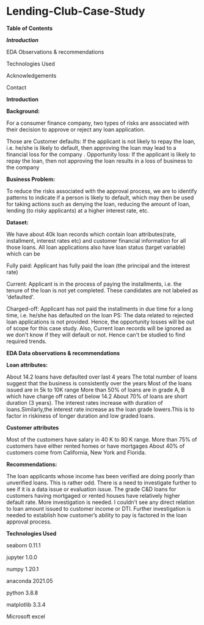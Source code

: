 # Lending-Club-Case-Study
**Table of Contents**

***Introduction***

EDA Observations & recommendations

Technologies Used

Acknowledgements

Contact

**Introduction**

**Background:**

For a consumer finance company, two types of risks are associated with their decision to approve or reject any loan application. 

Those are Customer defaults: If the applicant is not likely to repay the loan, i.e. he/she is likely to default, then approving the loan may lead to a financial loss for the company .
Opportunity loss: If the applicant is likely to repay the loan, then not approving the loan results in a loss of business to the company

**Business Problem:**

To reduce the risks associated with the approval process, we are to identify patterns to indicate if a person is likely to default, which may then be used for taking actions such as denying the loan, reducing the amount of loan, lending (to risky applicants) at a higher interest rate, etc.

**Dataset:**

We have about 40k loan records which contain loan attributes(rate, installment, interest rates etc) and customer financial information for all those loans. All loan applications also have loan status (target variable) which can be

Fully paid: Applicant has fully paid the loan (the principal and the interest rate)

Current: Applicant is in the process of paying the installments, i.e. the tenure of the loan is not yet completed. These candidates are not labeled as 'defaulted'.

Charged-off: Applicant has not paid the installments in due time for a long time, i.e. he/she has defaulted on the loan PS: The data related to rejected loan applications is not provided. Hence, the opportunity losses will be out of scope for this case study. Also, Current loan records will be ignored as we don't know if they will default or not. Hence can't be studied to find required trends.

****EDA Data observations & recommendations****

**Loan attributes:**

About 14.2 loans have defaulted over last 4 years
The total number of loans suggest that the business is consistently over the years
Most of the loans issued are in 5k to 10K range
More than 50% of loans are in grade A, B which have charge off rates of below 14.2
About 70% of loans are short duration (3 years).
The interest rates increase with duration of loans.Similarly,the interest rate increase as the loan grade lowers.This is to factor in riskiness of longer duration and low graded loans.

**Customer attributes**

Most of the customers have salary in 40 K to 80 K range.
More than 75% of customers have either rented homes or have mortgages
About 40% of customers come from California, New York and Florida.

**Recommendations:**

The loan applicants whose income has been verified are doing poorly than unverified loans. This is rather odd. There is a need to investigate further to see if it is a data issue or evaluation issue.
The grade C&D loans for customers having mortgaged or rented houses have relatively higher default rate. More investigation is needed.
I couldn’t see any direct relation to loan amount issued to customer income or DTI. Further investigation is needed to establish how customer’s ability to pay is factored in the loan approval process.

**Technologies Used**

seaborn 0.11.1

jupyter 1.0.0

numpy 1.20.1

anaconda 2021.05

python 3.8.8

matplotlib 3.3.4

Microsoft excel

